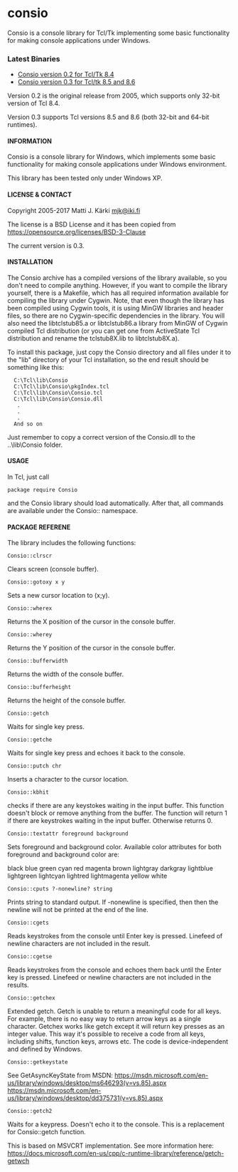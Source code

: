 # consio
Consio is a console library for Tcl/Tk implementing some basic functionality for making console applications under Windows.



### Latest Binaries

* [Consio version 0.2 for Tcl/Tk 8.4](https://github.com/mattijk/consio/releases/download/0.2/Consio.zip)
* [Consio version 0.3 for Tcl/tk 8.5 and 8.6](https://github.com/mattijk/consio/releases/download/0.3/Consio.zip)

Version 0.2 is the original release from 2005, which supports only 32-bit version of Tcl 8.4.

Version 0.3 supports Tcl versions 8.5 and 8.6 (both 32-bit and 64-bit runtimes).

#### INFORMATION

Consio is a console library for Windows, which implements some basic
functionality for making console applications under Windows environment.

This library has been tested only under Windows XP.


#### LICENSE & CONTACT

Copyright 2005-2017 Matti J. Kärki <mjk@iki.fi>

The license is a BSD License and it has been copied from
https://opensource.org/licenses/BSD-3-Clause

The current version is 0.3.


#### INSTALLATION

The Consio archive has a compiled versions of the library available, so you
don't need to compile anything. However, if you want to compile the library
yourself, there is a Makefile, which has all required information available
for compiling the library under Cygwin. Note, that even though the library
has been compiled using Cygwin tools, it is using MinGW libraries and header
files, so there are no Cygwin-specific dependencies in the library. You will
also need the libtclstub85.a or libtclstub86.a library from MinGW of Cygwin
compiled Tcl distribution (or you can get one from ActiveState Tcl
distribution and rename the tclstub8X.lib to libtclstub8X.a).

To install this package, just copy the Consio directory and all files under it
to the "lib" directory of your Tcl installation, so the end result should be
something like this:
```
  C:\Tcl\lib\Consio
  C:\Tcl\lib\Consio\pkgIndex.tcl
  C:\Tcl\lib\Consio\Consio.tcl
  C:\Tcl\lib\Consio\Consio.dll
   .
   .
   .
  And so on
```
Just remember to copy a correct version of the Consio.dll to the ..\lib\Consio
folder.


#### USAGE

In Tcl, just call

  `package require Consio`
  
and the Consio library should load automatically. After that, all commands
are available under the Consio:: namespace.


#### PACKAGE REFERENE

The library includes the following functions:


`Consio::clrscr`

  Clears screen (console buffer).

`Consio::gotoxy x y`

  Sets a new cursor location to (x;y).

`Consio::wherex`

  Returns the X position of the cursor in the console buffer.

`Consio::wherey`

  Returns the Y position of the cursor in the console buffer.

`Consio::bufferwidth`

  Returns the width of the console buffer.

`Consio::bufferheight`

  Returns the height of the console buffer.

`Consio::getch`

  Waits for single key press.

`Consio::getche`

  Waits for single key press and echoes it back to the console.

`Consio::putch chr`

  Inserts a character to the cursor location.

`Consio::kbhit`

  checks if there are any keystokes waiting in the input buffer.
  This function doesn't block or remove anything from the buffer.
  The function will return 1 if there are keystrokes waiting in
  the input buffer. Otherwise returns 0.

`Consio::textattr foreground background`

  Sets foreground and background color. Available color attributes
  for both foreground and background color are:
  
  black blue green cyan red magenta brown lightgray darkgray
  lightblue lightgreen lightcyan lightred lightmagenta yellow white

`Consio::cputs ?-nonewline? string`

  Prints string to standard output. If -nonewline is specified, then
  then the newline will not be printed at the end of the line.

`Consio::cgets`

  Reads keystrokes from the console until Enter key is pressed. Linefeed
  of newline characters are not included in the result.

`Consio::cgetse`

  Reads keystrokes from the console and echoes them back until
  the Enter key is pressed. Linefeed or newline characters are not
  included in the results.

`Consio::getchex`

  Extended getch. Getch is unable to return a meaningful code for all keys.
  For example, there is no easy way to return arrow keys as a single
  character. Getchex works like getch except it will return key presses as
  an integer value. This way it's possible to receive a code from all
  keys, including shifts, function keys, arrows etc. The code is
  device-independent and defined by Windows.

`Consio::getkeystate`

  See GetAsyncKeyState from MSDN:
  https://msdn.microsoft.com/en-us/library/windows/desktop/ms646293(v=vs.85).aspx
  https://msdn.microsoft.com/en-us/library/windows/desktop/dd375731(v=vs.85).aspx
 
`Consio::getch2`
 
   Waits for a keypress. Doesn't echo it to the console. This is a replacement
   for Consio::getch function.
   
   This is based on MSVCRT implementation. See more information here:
   https://docs.microsoft.com/en-us/cpp/c-runtime-library/reference/getch-getwch
